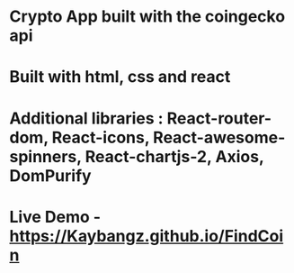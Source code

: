 # Crypto App built with the coingecko api

# Built with html, css and react

# Additional libraries : React-router-dom, React-icons, React-awesome-spinners, React-chartjs-2, Axios, DomPurify

# Live Demo - https://Kaybangz.github.io/FindCoin
